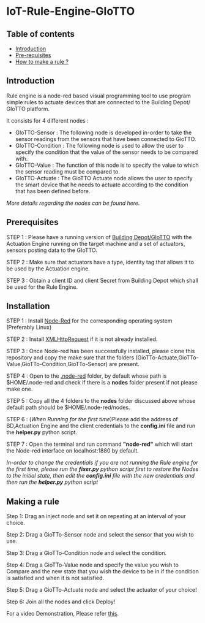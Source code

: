 # IoT-Rule-Engine-GIoTTO


## Table of contents

- [Introduction](#introduction)
- [Pre-requisites](#prerequisites)
- [How to make a rule ?](#making-a-rule)


## Introduction


Rule engine is a node-red based visual programming tool to use program simple rules to actuate devices that are connected to the Building Depot/ GIoTTO platform.

It consists for 4 different nodes :

- GIoTTO-Sensor : The following node is developed in-order to take the sensor readings from the sensors that have been connected to GioTTO.
- GIoTTO-Condition : The following node is used to allow the user to specify the condition that the value of the sensor needs to be compared with.
- GIoTTO-Value : The function of this node is to specify the value to which the sensor reading must be compared to.
- GIoTTO-Actuate : The GioTTO Actuate node allows the user to specify the smart device that he needs to actuate according to the condition that has been defined before.

_More details regarding the nodes can be found here._

## Prerequisites


STEP 1 : Please have a running version of [Building Depot/GIoTTO](http://iotexpedition.org/downloads.html) with the Actuation Engine running on the target machine and a set of actuators, sensors posting data to the GIoTTO.

STEP 2 : Make sure that actuators have a type, identity tag that allows it to be used by the Actuation engine.

STEP 3 : Obtain a client ID and client Secret from Building Depot which shall be used for the Rule Engine.

## Installation

STEP 1 : Install [Node-Red](https://nodered.org/docs/getting-started/installation) for the corresponding operating system (Preferably Linux)

STEP 2 : Install [XMLHttpRequest](https://www.npmjs.com/package/xmlhttprequest) if it is not already installed.

STEP 3 : Once Node-red has been successfully installed, please clone this repository and copy the make sure that the  folders (GioTTo-Actuate,GioTTo-Value,GioTTo-Condition,GioTTo-Sensor) are present.

STEP 4 : Open to the   [.node-red](https://nodered.org/docs/configuration) folder, by default whose path is $HOME/.node-red and check if there is a **nodes** folder present if not please make one.

STEP 5 : Copy all the 4 folders to the **nodes**  folder discussed above whose default path should be $HOME/.node-red/nodes.

STEP 6 : (*When Running for the first time*)Please add the address of BD,Actuation Engine and the client credentials to the **config.ini** file and run the **helper.py** python script. 

STEP 7 : Open the terminal and run command **&quot;node-red&quot;** which will start the Node-red interface on localhost:1880 by default.

_In-order to change the credentials if you are not running the Rule engine for the first time, please run the **fixer.py** python script first to restore the Nodes to the initial state, then edit the **config.ini** file with the new credentials and then run the **helper.py** python script_

## Making a rule


Step 1: Drag an inject node and set it on repeating at an interval of your choice.

Step 2: Drag a GioTTo-Sensor node and select the sensor that you wish to use.

Step 3: Drag a GioTTo-Condition node and select the condition.

Step 4: Drag a GioTTo-Value node and specify the value you wish to Compare and the new state that you wish the device to be in if the condition is satisfied and when it is not satisfied.

Step 5: Drag a GioTTo-Actuate node and select the actuator of your choice!

Step 6: Join all the nodes and click Deploy!

For a video Demonstration, Please refer [this](https://www.youtube.com/watch?v=79BcuO4kHEE).
